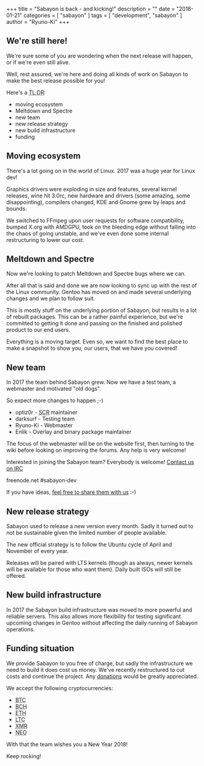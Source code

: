 +++
title = "Sabayon is back - and kicking!"
description = ""
date = "2018-01-21"
categories = [ "sabayon" ]
tags = [
"development",
"sabayon"
]
author = "Ryuno-Ki"
+++

## We're still here!

We're sure some of you are wondering when the next release will happen,
or if we're even still alive.

Well, rest assured, we're here and doing all kinds of work on Sabayon to make
the best release possible for you!

Here's a <abbr title="Too long; didn't read">TL;DR</abbr>:

* moving ecosystem
* Meltdown and Spectre
* new team
* new release strategy
* new build infrastructure
* funding

## Moving ecosystem

There's a lot going on in the world of Linux.
2017 was a huge year for Linux dev!

Graphics drivers were exploding in size and features, several kernel releases,
wine hit 3.0rc, new hardware and drivers (some amazing, some disappointing),
compilers changed, KDE and Gnome grew by leaps and bounds.

We switched to FFmpeg upon user requests for software compatibility,
bumped X.org with AMDGPU, took on the bleeding edge
without falling into the chaos of going unstable,
and we've even done some internal restructuring to lower our cost.

## Meltdown and Spectre

Now we're looking to patch Meltdown and Spectre bugs where we can.

After all that is said and done we are now looking to sync up
with the rest of the Linux community.
Gentoo has moved on and made several underlying changes
and we plan to follow suit.

This is mostly stuff on the underlying portion of Sabayon,
but results in a lot of rebuilt packages.
This can be a rather painful experience,
but we're committed to getting it done and passing on the finished
and polished product to our end users.

Everything is a moving target.
Even so, we want to find the best place to make a snapshot to show you,
our users, that we have you covered!

## New team

In 2017 the team behind Sabayon grew.
Now we have a test team, a webmaster and motivated "old dogs".

So expect more changes to happen ;-)

* optiz0r - <abbr title="Sabayon Community Repositories">SCR</abbr> maintainer
* darksurf - Testing team
* Ryuno-Ki - Webmaster
* Enlik - Overlay and binary package maintainer

The focus of the webmaster will be on the website first, then turning to the
wiki before looking on improving the forums. Any help is very welcome!

Interested in joining the Sabayon team? Everybody is welcome!
[Contact us on IRC](https://www.sabayon.org/chat/)

freenode.net #sabayon-dev

If you have ideas,
[feel free to share them with us](https://bugs.sabayon.org/enter_bug.cgi?product=Hosted%20Services) :-)

## New release strategy

Sabayon used to release a new version every month.
Sadly it turned out to not be sustainable
given the limited number of people available.

The new official strategy is to follow
the Ubuntu cycle of April and November of every year.

Releases will be paired with LTS kernels (though as always,
newer kernels will be available for those who want them).
Daily built ISOs will still be offered.

## New build infrastructure

In 2017 the Sabayon build infrastructure was moved
to more powerful and reliable servers.
This also allows more flexibility for testing significant upcoming changes
in Gentoo without affecting the daily running of Sabayon operations.

## Funding situation

We provide Sabayon to you free of charge,
but sadly the infrastructure we need to build it does cost us money.
We've recently restructured to cut costs and continue the project.
Any [donations](https://www.sabayon.org/donate/) would be greatly appreciated.

We accept the following cryptocurrencies:

* <abbr title="Bitcoin">BTC</abbr>
* <abbr title="Bitcoin Cash">BCH</abbr>
* <abbr title="Ethereum">ETH</abbr>
* <abbr title="LiteCoin">LTC</abbr>
* <abbr title="Monero">XMR</abbr>
* <abbr title="Neo">NEO</abbr>

With that the team wishes you a New Year 2018!

Keep rocking!
